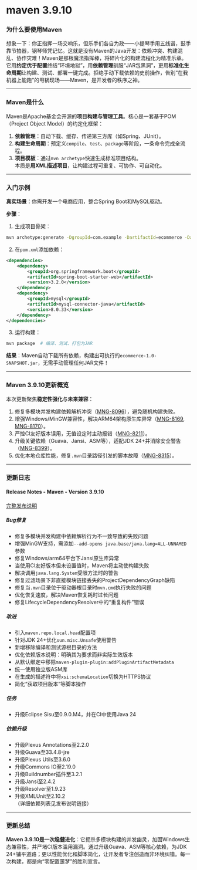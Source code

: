 # maven 3.9.10
### 为什么要使用Maven  
想象一下：你正指挥一场交响乐，但乐手们各自为政——小提琴手用五线谱，鼓手靠节拍器，钢琴师凭记忆。这就是没有Maven的Java开发：依赖冲突、构建混乱、协作灾难！Maven是那根魔法指挥棒，将碎片化的构建流程化为精准乐章。它用**约定优于配置**终结“环境地狱”，用**依赖管理**驯服“JAR包黑洞”，更用**标准化生命周期**让构建、测试、部署一键完成。拒绝手动下载依赖的史前操作，告别“在我机器上能跑”的甩锅现场——Maven，是开发者的秩序之神。

---

### Maven是什么  
Maven是Apache基金会开源的**项目构建与管理工具**。核心是一套基于POM（Project Object Model）的约定化框架：  
1. **依赖管理**：自动下载、缓存、传递第三方库（如Spring、JUnit）。  
2. **构建生命周期**：预定义`compile`、`test`、`package`等阶段，一条命令完成全流程。  
3. **项目模板**：通过`mvn archetype`快速生成标准项目结构。  
本质是**用XML描述项目**，让构建过程可重复、可协作、可自动化。

---

### 入门示例  
**真实场景**：你需开发一个电商应用，整合Spring Boot和MySQL驱动。  

**步骤**：  
1. 生成项目骨架：  
```bash  
mvn archetype:generate -DgroupId=com.example -DartifactId=ecommerce -DarchetypeArtifactId=maven-archetype-quickstart  
```  
2. 在`pom.xml`添加依赖：  
```xml  
<dependencies>  
    <dependency>  
        <groupId>org.springframework.boot</groupId>  
        <artifactId>spring-boot-starter-web</artifactId>  
        <version>3.2.0</version>  
    </dependency>  
    <dependency>  
        <groupId>mysql</groupId>  
        <artifactId>mysql-connector-java</artifactId>  
        <version>8.0.33</version>  
    </dependency>  
</dependencies>  
```  
3. 运行构建：  
```bash  
mvn package  # 编译、测试、打包为JAR  
```  
**结果**：Maven自动下载所有依赖，构建出可执行的`ecommerce-1.0-SNAPSHOT.jar`，无需手动管理任何JAR文件！

---

### Maven 3.9.10更新概览  
本次更新聚焦**稳定性强化**与**未来兼容**：  
1. 修复多模块并发构建依赖解析冲突（[MNG-8096](https://issues.apache.org/jira/browse/MNG-8096)），避免随机构建失败。  
2. 增强Windows/MinGW兼容性，解决ARM64架构原生库异常（[MNG-8169](https://issues.apache.org/jira/browse/MNG-8169), [MNG-8170](https://issues.apache.org/jira/browse/MNG-8170)）。  
3. 严控CI友好版本误用，无值设定时主动报错（[MNG-8211](https://issues.apache.org/jira/browse/MNG-8211)）。  
4. 升级关键依赖（Guava、Jansi、ASM等），适配JDK 24+并消除安全警告（[MNG-8399](https://issues.apache.org/jira/browse/MNG-8399)）。  
5. 优化本地仓库性能，修复`.mvn`目录路径引发的脚本故障（[MNG-8315](https://issues.apache.org/jira/browse/MNG-8315)）。

---

### 更新日志  
#### Release Notes - Maven - Version 3.9.10  
[完整发布说明](https://issues.apache.org/jira/secure/ReleaseNote.jspa?projectId=12316922&version=12355010)  

##### Bug修复  
- 修复多模块并发构建中依赖解析行为不一致导致的失败问题  
- 增强MinGW支持，需添加`--add-opens java.base/java.lang=ALL-UNNAMED`参数  
- 修复Windows/arm64平台下Jansi原生库异常  
- 当使用CI友好版本但未设置值时，Maven将主动使构建失败  
- 解决调用`java.lang.System`受限方法时的警告  
- 修复过滤场景下非直接模块链接丢失的ProjectDependencyGraph缺陷  
- 修复当`.mvn`目录位于驱动器根目录时`mvn.cmd`执行失败的问题  
- 优化恢复速度，解决Maven恢复耗时过长问题  
- 修复LifecycleDependencyResolver中的“重复构件”错误  

##### 改进  
- 引入`maven.repo.local.head`配置项  
- 针对JDK 24+优化`sun.misc.Unsafe`使用警告  
- 新增移除编译和测试源根目录的方法  
- 优化依赖版本说明：明确其为要求而非实际生效版本  
- 从默认绑定中移除`maven-plugin-plugin:addPluginArtifactMetadata`  
- 统一使用独立版ASM库  
- 在生成的描述符中将`xsi:schemaLocation`切换为HTTPS协议  
- 简化“获取项目版本”等脚本操作  

##### 任务  
- 升级Eclipse Sisu至0.9.0.M4，并在CI中使用Java 24  

##### 依赖升级  
- 升级Plexus Annotations至2.2.0  
- 升级Guava至33.4.8-jre  
- 升级Plexus Utils至3.6.0  
- 升级Commons IO至2.19.0  
- 升级Buildnumber插件至3.2.1  
- 升级Jansi至2.4.2  
- 升级Resolver至1.9.23  
- 升级XMLUnit至2.10.2  
（详细依赖列表见发布说明链接）

---

### 更新总结  
**Maven 3.9.10是一次稳健进化**：它扼杀多模块构建的并发幽灵，加固Windows生态兼容性，并严堵CI版本滥用漏洞。通过升级Guava、ASM等核心依赖，为JDK 24+铺平道路；更以性能优化和脚本简化，让开发者专注创造而非环境纠错。每一次构建，都是向“零配置噩梦”的胜利宣言。